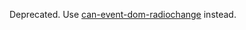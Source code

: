 Deprecated. Use [can-event-dom-radiochange](https://www.npmjs.com/package/can-event-dom-radiochange) instead.
